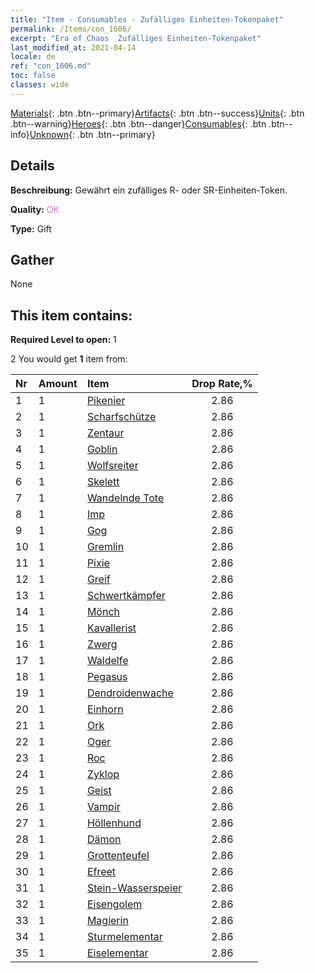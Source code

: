 ```yaml
---
title: "Item - Consumables - Zufälliges Einheiten-Tokenpaket"
permalink: /Items/con_1606/
excerpt: "Era of Chaos  Zufälliges Einheiten-Tokenpaket"
last_modified_at: 2021-04-14
locale: de
ref: "con_1606.md"
toc: false
classes: wide
---
```

 [Materials](/de/Items/){: .btn .btn--primary}[Artifacts](/de/Items/Artifacts/){: .btn .btn--success}[Units](/de/Items/Units/){: .btn .btn--warning}[Heroes](/de/Items/Heroes/){: .btn .btn--danger}[Consumables](/de/Items/Consumables/){: .btn .btn--info}[Unknown](/de/Items/Unknown/){: .btn .btn--primary}

## Details
 **Beschreibung:** Gewährt ein zufälliges R- oder SR-Einheiten-Token.

 **Quality:** <span style="color: #DA70D6">OK</span>

 **Type:** Gift

## Gather

  None

## This item contains:

 **Required Level to open:** 1

 2 You would get **1** item  from:

  | Nr | Amount |     Item    | Drop Rate,% |
  |:---|:-------|:------------|:---------:|
  | 1 | 1 | [Pikenier](/de/Items/unt_190/) | 2.86 | 
  | 2 | 1 | [Scharfschütze](/de/Items/unt_191/) | 2.86 | 
  | 3 | 1 | [Zentaur](/de/Items/unt_199/) | 2.86 | 
  | 4 | 1 | [Goblin](/de/Items/unt_217/) | 2.86 | 
  | 5 | 1 | [Wolfsreiter](/de/Items/unt_218/) | 2.86 | 
  | 6 | 1 | [Skelett](/de/Items/unt_208/) | 2.86 | 
  | 7 | 1 | [Wandelnde Tote](/de/Items/unt_209/) | 2.86 | 
  | 8 | 1 | [Imp](/de/Items/unt_226/) | 2.86 | 
  | 9 | 1 | [Gog](/de/Items/unt_227/) | 2.86 | 
  | 10 | 1 | [Gremlin](/de/Items/unt_235/) | 2.86 | 
  | 11 | 1 | [Pixie](/de/Items/unt_262/) | 2.86 | 
  | 12 | 1 | [Greif](/de/Items/unt_192/) | 2.86 | 
  | 13 | 1 | [Schwertkämpfer](/de/Items/unt_193/) | 2.86 | 
  | 14 | 1 | [Mönch](/de/Items/unt_194/) | 2.86 | 
  | 15 | 1 | [Kavallerist](/de/Items/unt_195/) | 2.86 | 
  | 16 | 1 | [Zwerg](/de/Items/unt_200/) | 2.86 | 
  | 17 | 1 | [Waldelfe](/de/Items/unt_201/) | 2.86 | 
  | 18 | 1 | [Pegasus](/de/Items/unt_202/) | 2.86 | 
  | 19 | 1 | [Dendroidenwache](/de/Items/unt_203/) | 2.86 | 
  | 20 | 1 | [Einhorn](/de/Items/unt_204/) | 2.86 | 
  | 21 | 1 | [Ork](/de/Items/unt_219/) | 2.86 | 
  | 22 | 1 | [Oger](/de/Items/unt_220/) | 2.86 | 
  | 23 | 1 | [Roc](/de/Items/unt_221/) | 2.86 | 
  | 24 | 1 | [Zyklop](/de/Items/unt_222/) | 2.86 | 
  | 25 | 1 | [Geist](/de/Items/unt_210/) | 2.86 | 
  | 26 | 1 | [Vampir](/de/Items/unt_211/) | 2.86 | 
  | 27 | 1 | [Höllenhund](/de/Items/unt_228/) | 2.86 | 
  | 28 | 1 | [Dämon](/de/Items/unt_229/) | 2.86 | 
  | 29 | 1 | [Grottenteufel](/de/Items/unt_230/) | 2.86 | 
  | 30 | 1 | [Efreet](/de/Items/unt_231/) | 2.86 | 
  | 31 | 1 | [Stein-Wasserspeier](/de/Items/unt_236/) | 2.86 | 
  | 32 | 1 | [Eisengolem](/de/Items/unt_237/) | 2.86 | 
  | 33 | 1 | [Magierin](/de/Items/unt_238/) | 2.86 | 
  | 34 | 1 | [Sturmelementar](/de/Items/unt_263/) | 2.86 | 
  | 35 | 1 | [Eiselementar](/de/Items/unt_264/) | 2.86 | 
